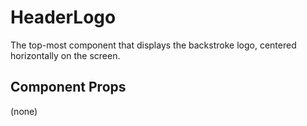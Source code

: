 # HeaderLogo

The top-most component that displays the backstroke logo, centered horizontally on the screen.

## Component Props
(none)

